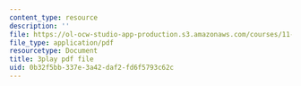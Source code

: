 ```yaml
---
content_type: resource
description: ''
file: https://ol-ocw-studio-app-production.s3.amazonaws.com/courses/11-384-malaysia-sustainable-cities-practicum-spring-2018/0b32f5bb337e3a42daf2fd6f5793c62c_PfxuFD4ML9s.pdf
file_type: application/pdf
resourcetype: Document
title: 3play pdf file
uid: 0b32f5bb-337e-3a42-daf2-fd6f5793c62c
---
```

